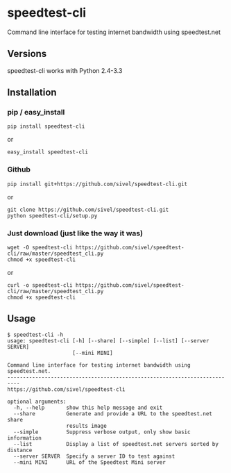 # speedtest-cli

Command line interface for testing internet bandwidth using speedtest.net

## Versions

speedtest-cli works with Python 2.4-3.3

## Installation

### pip / easy_install

`pip install speedtest-cli`

or

`easy_install speedtest-cli`

### Github

`pip install git+https://github.com/sivel/speedtest-cli.git`

or

```shell
git clone https://github.com/sivel/speedtest-cli.git
python speedtest-cli/setup.py
```

### Just download (just like the way it was)

```shell
wget -O speedtest-cli https://github.com/sivel/speedtest-cli/raw/master/speedtest_cli.py
chmod +x speedtest-cli
```

or

```shell
curl -o speedtest-cli https://github.com/sivel/speedtest-cli/raw/master/speedtest_cli.py
chmod +x speedtest-cli
```

## Usage

    $ speedtest-cli -h
    usage: speedtest-cli [-h] [--share] [--simple] [--list] [--server SERVER]
                         [--mini MINI]

    Command line interface for testing internet bandwidth using speedtest.net.
    --------------------------------------------------------------------------
    https://github.com/sivel/speedtest-cli

    optional arguments:
      -h, --help       show this help message and exit
      --share          Generate and provide a URL to the speedtest.net share
                       results image
      --simple         Suppress verbose output, only show basic information
      --list           Display a list of speedtest.net servers sorted by distance
      --server SERVER  Specify a server ID to test against
      --mini MINI      URL of the Speedtest Mini server